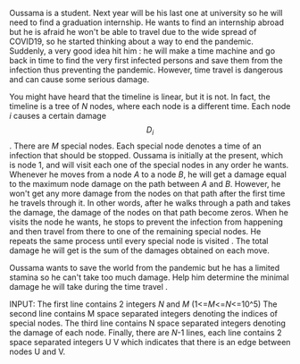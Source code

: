 Oussama is a student. Next year will be his last one at university so he will need to find a graduation internship.
He wants to find an internship abroad but he is afraid he won't be able to travel due to the wide spread of COVID19,
so he started thinking about a way to end the pandemic. Suddenly, a very good idea hit him : he will make a time machine
and go back in time to find the very first infected persons and save them from the infection thus preventing the pandemic.
However, time travel is dangerous and can cause some serious damage.

You might have heard that the timeline is linear, but it is not. In fact, the timeline is a tree of $N$ nodes,
where each node is a different time. Each node $i$ causes a certain damage $$D_i$$.
There are $M$ special nodes. Each special node denotes a time of an infection that should be stopped.
Oussama is initially at the present, which is node 1, and will visit each one of the special nodes in any order he wants.
Whenever he moves from a node $A$ to a node $B$, he will get a damage equal to the maximum node damage on the path between $A$ and $B$.
However, he won't get any more damage from the nodes on that path after the first time he travels through it.
In other words, after he walks through a path and takes the damage, the damage of the nodes on that path become zeros.
When he visits the node he wants, he stops to prevent the infection from happening and then travel from there to one of the remaining special nodes.
He repeats the same process until every special node is visited . The total damage he will get is the sum of the damages obtained on each move.

Oussama wants to save the world  from the pandemic but he has a limited stamina so he can't take too much damage.
Help him determine the minimal damage he will take during the time travel .

INPUT:
The first line contains 2 integers $N$ and $M$ (1<=$M<$=$N$<=10^5)
The second line contains M space separated integers denoting the indices of special nodes.
The third line contains N space separated integers denoting the damage of each node.
Finally, there are $N$-1 lines, each line contains 2 space separated integers U V which indicates that there is an edge between nodes U and V.
